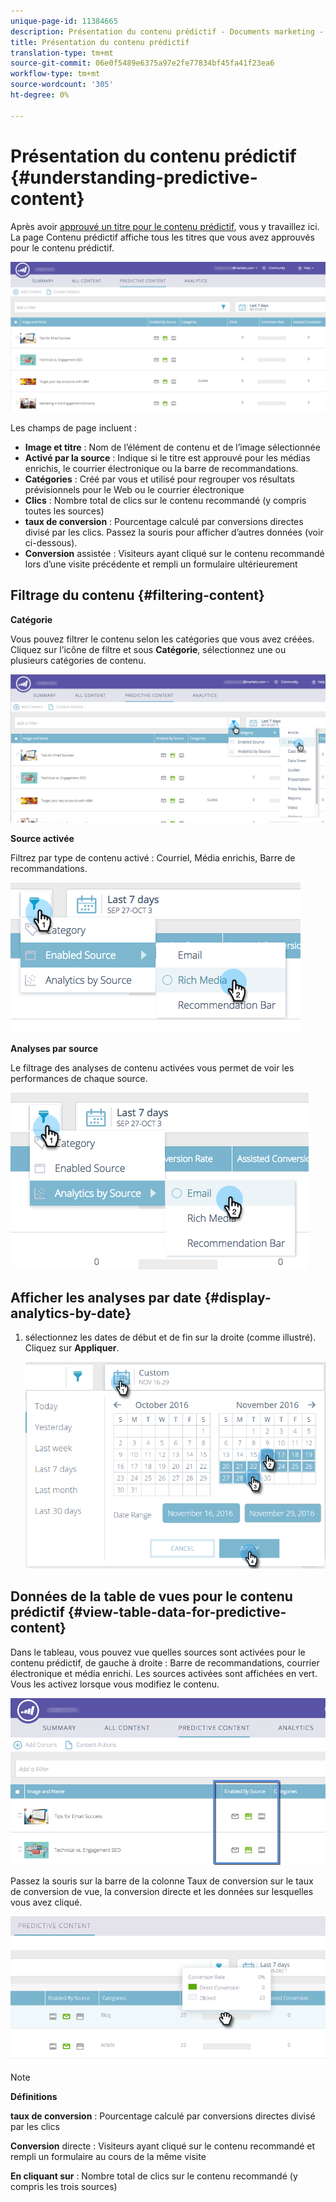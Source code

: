 ```yaml
---
unique-page-id: 11384665
description: Présentation du contenu prédictif - Documents marketing - Documentation du produit
title: Présentation du contenu prédictif
translation-type: tm+mt
source-git-commit: 06e0f5489e6375a97e2fe77834bf45fa41f23ea6
workflow-type: tm+mt
source-wordcount: '305'
ht-degree: 0%

---
```



# Présentation du contenu prédictif {#understanding-predictive-content}

Après avoir [approuvé un titre pour le contenu prédictif](/help/marketo/product-docs/predictive-content/working-with-all-content/approve-a-title-for-predictive-content.md), vous y travaillez ici. La page Contenu prédictif affiche tous les titres que vous avez approuvés pour le contenu prédictif.

![](assets/image2017-10-3-9-3a21-3a38.png)

Les champs de page incluent :

* **Image et titre** : Nom de l’élément de contenu et de l’image sélectionnée
* **Activé par la source** : Indique si le titre est approuvé pour les médias enrichis, le courrier électronique ou la barre de recommandations.
* **Catégories** : Créé par vous et utilisé pour regrouper vos résultats prévisionnels pour le Web ou le courrier électronique
* **Clics** : Nombre total de clics sur le contenu recommandé (y compris toutes les sources)
* **taux de conversion** : Pourcentage calculé par conversions directes divisé par les clics. Passez la souris pour afficher d’autres données (voir ci-dessous).
* **Conversion** assistée : Visiteurs ayant cliqué sur le contenu recommandé lors d’une visite précédente et rempli un formulaire ultérieurement

## Filtrage du contenu {#filtering-content}

**Catégorie**

Vous pouvez filtrer le contenu selon les catégories que vous avez créées. Cliquez sur l’icône de filtre et sous **Catégorie**, sélectionnez une ou plusieurs catégories de contenu.

![](assets/image2017-10-3-9-3a24-3a38.png)

**Source activée**

Filtrez par type de contenu activé : Courriel, Média enrichis, Barre de recommandations.

![](assets/image2017-10-3-9-3a25-3a9.png)

**Analyses par source**

Le filtrage des analyses de contenu activées vous permet de voir les performances de chaque source.

![](assets/image2017-10-3-9-3a25-3a34.png)

## Afficher les analyses par date {#display-analytics-by-date}

1. sélectionnez les dates de début et de fin sur la droite (comme illustré). Cliquez sur **Appliquer**.

   ![](assets/predictive-content-filter-by-date-hands.png)

## Données de la table de vues pour le contenu prédictif {#view-table-data-for-predictive-content}

Dans le tableau, vous pouvez vue quelles sources sont activées pour le contenu prédictif, de gauche à droite : Barre de recommandations, courrier électronique et média enrichi. Les sources activées sont affichées en vert. Vous les activez lorsque vous modifiez le contenu.

![](assets/image2017-10-3-9-3a26-3a25.png)

Passez la souris sur la barre de la colonne Taux de conversion sur le taux de conversion de vue, la conversion directe et les données sur lesquelles vous avez cliqué.

![](assets/predictive-content-conversion-rate-popup-hand.png)

>[!NOTE]
>
>**Définitions**
>
>**taux de conversion** : Pourcentage calculé par conversions directes divisé par les clics
>
>**Conversion** directe : Visiteurs ayant cliqué sur le contenu recommandé et rempli un formulaire au cours de la même visite
>
>**En cliquant sur** : Nombre total de clics sur le contenu recommandé (y compris les trois sources)
